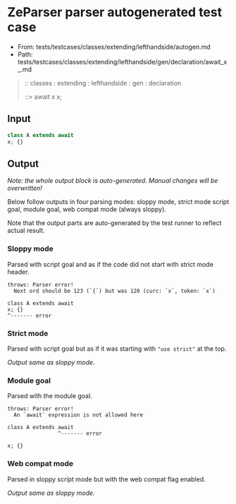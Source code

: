 # ZeParser parser autogenerated test case

- From: tests/testcases/classes/extending/lefthandside/autogen.md
- Path: tests/testcases/classes/extending/lefthandside/gen/declaration/await_x_.md

> :: classes : extending : lefthandside : gen : declaration
>
> ::> await x
>          x;

## Input


`````js
class A extends await
x; {}
`````

## Output

_Note: the whole output block is auto-generated. Manual changes will be overwritten!_

Below follow outputs in four parsing modes: sloppy mode, strict mode script goal, module goal, web compat mode (always sloppy).

Note that the output parts are auto-generated by the test runner to reflect actual result.

### Sloppy mode

Parsed with script goal and as if the code did not start with strict mode header.

`````
throws: Parser error!
  Next ord should be 123 (`{`) but was 120 (curc: `x`, token: `x`)

class A extends await
x; {}
^------- error
`````

### Strict mode

Parsed with script goal but as if it was starting with `"use strict"` at the top.

_Output same as sloppy mode._

### Module goal

Parsed with the module goal.

`````
throws: Parser error!
  An `await` expression is not allowed here

class A extends await
                ^------- error

x; {}
`````


### Web compat mode

Parsed in sloppy script mode but with the web compat flag enabled.

_Output same as sloppy mode._
